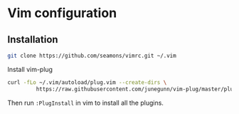 # Vim configuration


## Installation

```sh
git clone https://github.com/seamons/vimrc.git ~/.vim
```

Install vim-plug

```sh
curl -fLo ~/.vim/autoload/plug.vim --create-dirs \
         https://raw.githubusercontent.com/junegunn/vim-plug/master/plug.vim
```
Then run `:PlugInstall` in vim to install all the plugins.
